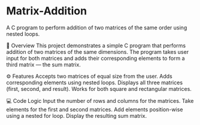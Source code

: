 # Matrix-Addition
A C program to perform addition of two matrices of the same order using nested loops.


📖 Overview
This project demonstrates a simple C program that performs addition of two matrices of the same dimensions.
The program takes user input for both matrices and adds their corresponding elements to form a third matrix — the sum matrix.

⚙️ Features
Accepts two matrices of equal size from the user.
Adds corresponding elements using nested loops.
Displays all three matrices (first, second, and result).
Works for both square and rectangular matrices.

💻 Code Logic
Input the number of rows and columns for the matrices.
Take elements for the first and second matrices.
Add elements position-wise using a nested for loop.
Display the resulting sum matrix.
